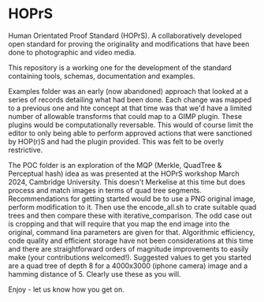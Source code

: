 # HOPrS
Human Orientated Proof Standard (HOPrS).  A collaboratively developed open standard for proving the originality and modifications that have been done to photographic and video media.  

This repository is a working one for the development of the standard containing tools, schemas, documentation and examples.  

Examples folder was an early (now abandoned) approach that looked at a series of records detailing what had been done. Each change was mapped to a previous one and hte concept at that time was that we'd have a limited number of allowable transforms that could map to a GIMP plugin.  These plugins would be computationally reversable. This would of course limit the editor to only being able to perform approved actions that were sanctioned by HOP(r)S and had the plugin provided.  This was felt to be overly restrictive.  

The POC folder is an exploration of the MQP (Merkle, QuadTree & Perceptual hash) idea as was presented at the HOPrS workshop March 2024, Cambridge University.  This doesn't Merkelise at this time but does process and match images in terms of quad tree segments.  Recommendations for getting started would be to use a PNG original image, perform modification to it.  Then use the encode_all.sh to crate suitable quad trees and then compare these with iterative_comparison.  The odd case out is cropping and that will require that you map the end image into the original, command lina parameters are given for that.  Algorithmic efficiency, code quality and efficient storage have not been considerations at this time and there are straightforward orders of magnitude improvements to easily make (your contributions welcomed!).  Suggested values to get you started are a quad tree of depth 8 for a 4000x3000 (iphone camera) image and a hamming distance of 5.  Clearly use these as you will.   

Enjoy - let us know how you get on.  
